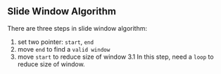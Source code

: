 ## Slide Window Algorithm

There are three steps in slide window algorithm:

1. set two pointer: `start`, `end`
2. move `end` to find a `valid window`
3. move `start` to reduce size of window
    3.1 In this step, need a `loop` to reduce size of window.
